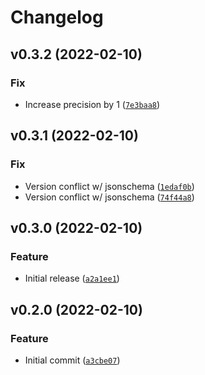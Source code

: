 # Changelog

<!--next-version-placeholder-->

## v0.3.2 (2022-02-10)
### Fix
* Increase precision by 1 ([`7e3baa8`](https://github.com/Datateer/adjust-precision-for-schema/commit/7e3baa87721f0d758943024048372ff7d0819ceb))

## v0.3.1 (2022-02-10)
### Fix
* Version conflict w/ jsonschema ([`1edaf0b`](https://github.com/Datateer/adjust-precision-for-schema/commit/1edaf0bbbaf6203c911842f60d49f225d5807da3))
* Version conflict w/ jsonschema ([`74f44a8`](https://github.com/Datateer/adjust-precision-for-schema/commit/74f44a82c33adfbc2d9f355b2a9b133a111a5bf5))

## v0.3.0 (2022-02-10)
### Feature
* Initial release ([`a2a1ee1`](https://github.com/Datateer/adjust-precision-for-schema/commit/a2a1ee112eeb267cf4f792beb3598bef428525c7))

## v0.2.0 (2022-02-10)
### Feature
* Initial commit ([`a3cbe07`](https://github.com/Datateer/adjust-precision-for-schema/commit/a3cbe077194922458e76b85c4dba142409514cd0))
